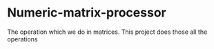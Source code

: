 # Numeric-matrix-processor
The operation which we do in matrices. This project does those all the operations
